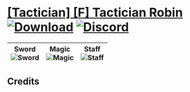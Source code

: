 # [\[Tactician\] \[F\] Tactician Robin](https://github.com/Klokinator/FE-Repo/tree/main/Battle%20Animations/Magi%20-%20Special/%5BTactician%5D%20%5BF%5D%20Tactician%20Robin) [![Download](https://img.shields.io/badge/Download--red?style=social&logo=github)](https://minhaskamal.github.io/DownGit/#/home?url=https://github.com/Klokinator/FE-Repo/tree/main/Battle%20Animations/Magi%20-%20Special/%5BTactician%5D%20%5BF%5D%20Tactician%20Robin) [![Discord](https://img.shields.io/badge/Discord--blue?style=social&logo=discord)](https://discord.gg/C7VNGnyTPA)

| <b>Sword</b><br/><img alt="Sword" src="https://raw.githubusercontent.com/Klokinator/FE-Repo/main/Battle%20Animations/Magi%20-%20Special/%5BTactician%5D%20%5BF%5D%20Tactician%20Robin/1.%20Sword/Sword.gif"/> | <b>Magic</b><br/><img alt="Magic" src="https://raw.githubusercontent.com/Klokinator/FE-Repo/main/Battle%20Animations/Magi%20-%20Special/%5BTactician%5D%20%5BF%5D%20Tactician%20Robin/6.%20Magic/Magic.gif"/> | <b>Staff</b><br/><img alt="Staff" src="https://raw.githubusercontent.com/Klokinator/FE-Repo/main/Battle%20Animations/Magi%20-%20Special/%5BTactician%5D%20%5BF%5D%20Tactician%20Robin/7.%20Staff/Staff.gif"/> |
| :---: | :---: | :---: |

## Credits



